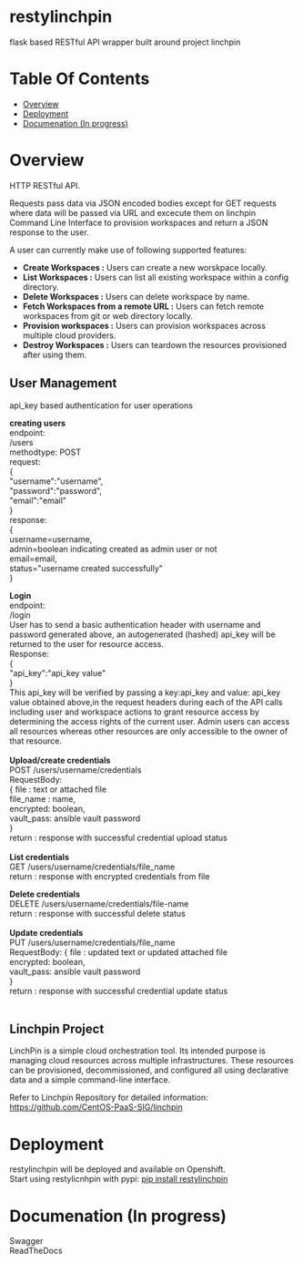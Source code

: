 # restylinchpin
flask based RESTful API wrapper built around project linchpin

# Table Of Contents
- [Overview](#overview)
- [Deployment](#deployment)
- [Documenation (In progress)](#documentation)

# Overview
HTTP RESTful API.

Requests pass data via JSON encoded bodies except for GET requests where data will be passed via URL and excecute them on linchpin Command Line Interface to provision workspaces and return a JSON response to the user.

A user can currently make use of following supported features:
- <b> Create Workspaces :</b> Users can create a new worskpace locally.
- <b> List Workspaces :</b> Users can list all existing workspace within a config directory.
- <b> Delete Workspaces :</b> Users can delete workspace by name.
- <b> Fetch Workspaces from a remote URL :</b> Users can fetch remote workspaces from git or web directory locally.
- <b> Provision workspaces :</b> Users can provision workspaces across multiple cloud providers.
- <b> Destroy Workspaces :</b> Users can teardown the resources provisioned after using them.

## User Management
api_key based authentication for user operations

<b> creating users </b> <br>
endpoint:<br>
/users <br>
methodtype: POST <br>
request: <br>
{<br>
  "username":"username", <br>
  "password":"password", <br>
  "email":"email" <br>
}<br>
response: <br>
{<br>
  username=username, <br>
  admin=boolean indicating created as admin user or not <br>
  email=email,<br>
  status="username created successfully" <br>
}<br>

<b> Login </b> <br>
endpoint:<br>
/login <br>
User has to send a basic authentication header with username and password generated above, an autogenerated (hashed) api_key will be returned to the user for resource access.<br>
Response:<br>
{<br>
"api_key":"api_key value"<br>
}<br>
This api_key will be verified by passing a key:api_key and value: api_key value obtained above,in the request headers during each of the API calls including user and workspace actions to grant resource access by determining the access rights of the current user. Admin users can access all resources whereas other resources are only accessible to the owner of that resource.
<br><br>
<b>Upload/create credentials</b><br>
POST /users/username/credentials<br>
RequestBody:<br>
{ file : text or attached file<br>
file_name : name,<br>
encrypted: boolean,<br>
vault_pass: ansible vault password<br>
}<br>
return : response with successful credential upload status<br>
<br>
<b>List credentials</b><br>
GET /users/username/credentials/file_name<br>
return : response with encrypted credentials from file<br>

<b>Delete credentials</b><br>
DELETE /users/username/credentials/file-name<br>
return : response with successful delete status<br>
<br>
<b>Update credentials</b><br>
PUT /users/username/credentials/file_name<br>
RequestBody: { file : updated text or updated attached file<br>
encrypted: boolean,<br>
vault_pass: ansible vault password<br>
}<br>
return : response with successful credential update status<br>
<br>
## Linchpin Project
LinchPin is a simple cloud orchestration tool. Its intended purpose is managing cloud resources across multiple infrastructures. These resources can be provisioned, decommissioned, and configured all using declarative data and a simple command-line interface.

Refer to Linchpin Repository for detailed information: 
<a>https://github.com/CentOS-PaaS-SIG/linchpin</a>

# Deployment
restylinchpin will be deployed and available on Openshift.<br>
Start using restylicnhpin with pypi: <a href="https://pypi.org/project/restylinchpin/">pip install restylinchpin</a>

# Documenation (In progress)
Swagger <br>
ReadTheDocs
